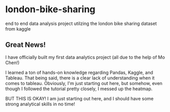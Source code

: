 # london-bike-sharing
end to end data analysis project utilzing the london bike sharing dataset from kaggle

## Great News!

I have officially built my first data analytics project (all due to the help of Mo Chen!)

I learned a ton of hands-on knowledge regarding Pandas, Kaggle, and Tableau. That being said, there is a clear lack of understanding when it comes to tableau. Obviously, I'm just starting out here, but somehow, even though I followed the tutorial pretty closely, I messed up the heatmap.

BUT THIS IS OKAY! I am just starting out here, and I should have some strong analytical skills in no time! 

